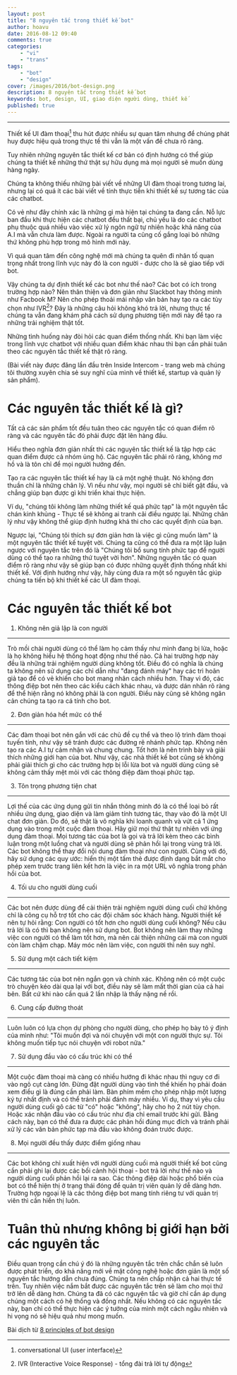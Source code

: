 ```yaml
---
layout: post
title: "8 nguyên tắc trong thiết kế bot"
author: hoavu
date: 2016-08-12 09:40
comments: true
categories:
    - "vi"
    - "trans"
tags:
    - "bot"
    - "design"
cover: /images/2016/bot-design.png
description: 8 nguyên tắc trong thiết kế bot
keywords: bot, design, UI, giao diện người dùng, thiết kế
published: true
---
```


-------------------------------

Thiết kế UI đàm thoại[^1] thu hút được nhiều sự quan tâm nhưng để chúng phát huy được hiệu quả trong thực tế thì vẫn là một vấn đề chưa rõ ràng.

Tuy nhiên những nguyên tắc thiết kế cơ bản có định hướng có thể giúp chúng ta thiết kế những thứ thật sự hữu dụng mà mọi người sẽ muốn dùng hàng ngày.

Chúng ta không thiếu những bài viết về những UI đàm thoại trong tương lai, nhưng lại có quá ít các bài viết về tính thực tiễn khi thiết kế sự tương tác của các chatbot.

Có vẻ như đây chính xác là những gì mà hiện tại chúng ta đang cần. Nỗ lực ban đầu khi thực hiện các chatbot đều thất bại, chủ yếu là do các chatbot phụ thuộc quá nhiều vào việc xử lý ngôn ngữ tự nhiên hoặc khả năng của A.I mà vẫn chưa làm
được. Ngoài ra người ta cũng cố gắng loại bỏ những thứ không phù hợp trong mô hình mới này. 

Vì quá quan tâm đến công nghệ mới mà chúng ta quên đi nhân tố quan trọng nhất trong lĩnh vực này đó là con người - được cho là sẽ giao tiếp với bot.

<!-- more -->

Vậy chúng ta dự định thiết kế các bot như thế nào? Các bot có ích trong trường hợp nào? Nên thân thiện và đơn giản như Slackbot hay thông minh như Facbook M? Nên cho phép thoải mái nhập văn bản hay tạo ra các tùy chọn như IVR[^2]? Đây là những câu hỏi không khó trả lời, nhưng thực tế chúng ta vẫn đang khám phá cách sử dụng phương tiện mới này để tạo ra những trải nghiệm thật tốt.

Những tình huống này đòi hỏi các quan điểm thống nhất. Khi bạn làm việc trong lĩnh vực chatbot với nhiều quan điểm khác nhau thì bạn cần phải tuân theo các nguyên tắc thiết kế thật rõ ràng.

(Bài viết này được đăng lần đầu trên Inside Intercom - trang web mà chúng tôi thường xuyên chia sẻ suy nghĩ của mình về thiết kế, startup và quản lý sản phẩm).

Các nguyên tắc thiết kế là gì?
==============================
Tất cả các sản phẩm tốt đều tuân theo các nguyên tắc có quan điểm rõ ràng và các nguyên tắc đó phải được đặt lên hàng đầu.

Hiểu theo nghĩa đơn giản nhất thì các nguyên tắc thiết kế là tập hợp các quan điểm được cả nhóm ủng hộ. Các nguyên tắc phải rõ ràng, không mơ hồ và là tôn chỉ để mọi người hướng đến. 

Tạo ra các nguyên tắc thiết kế hay là cả một nghệ thuật. Nó không đơn thuần chỉ là những chân lý. Vì nếu như vậy, mọi người sẽ chỉ biết gật đầu, và chẳng giúp bạn được gì khi triển khai thực hiện.

Ví dụ, "chúng tôi không làm những thiết kế quá phức tạp" là một nguyên tắc chán kinh khủng - Thực tế sẽ không ai tranh cãi điều ngược lại. Những chân lý như vậy không thể giúp định hướng khả thi cho các quyết định của bạn.

Ngược lại, "Chúng tôi thích sự đơn giản hơn là việc gì cũng muốn làm" là một nguyên tắc thiết kế tuyệt vời. Chúng ta cũng có thể đưa ra một lập luận ngược với nguyên tắc trên đó là "Chúng tôi bổ sung tính phức tạp để người dùng có thể tạo ra những thứ tuyệt vời hơn". Những nguyên tắc có quan điểm rõ ràng như vậy sẽ giúp bạn có được những quyết định thống nhất khi thiết kế.
Với định hướng như vậy, hãy cùng đưa ra một số nguyên tắc giúp chúng ta tiến bộ khi thiết kế các UI đàm thoại.

Các nguyên tắc thiết kế bot
===========================
1. Không nên giả lập là con người
---------------------------------
Trò mồi chài người dùng có thể làm họ cảm thấy như mình đang bị lừa, hoặc là họ không hiểu hệ thống hoạt động như thế nào. Cả hai trường hợp này đều là những trải nghiệm người dùng không tốt. Điều đó có nghĩa là chúng ta không nên sử dụng các chỉ dẫn như "đang đánh máy" hay các trì hoãn giả tạo để có vẻ khiến cho bot mang nhân cách nhiều hơn. Thay vì đó, các thông điệp bot nên theo các kiểu cách khác nhau, và được dán nhãn rõ ràng để thể hiện rằng nó không phải là con người. Điều này cũng sẽ không ngăn cản chúng ta tạo ra cá tính cho bot.

2. Đơn giản hóa hết mức có thể
------------------------------
Các đàm thoại bot nên gắn với các chủ đề cụ thể và theo lộ trình đàm thoại tuyến tính, như vậy sẽ tránh được các đường rẽ nhánh phức tạp. Không nên tạo ra các A.I tự cảm nhận và chung chung. Tốt hơn là nên trình bày và giải thích những giới hạn của bot. Như vậy, các nhà thiết kế bot cũng sẽ không phải giải thích gì cho các trường hợp bị lỗi lừa bot và người dùng cũng sẽ không cảm thấy mệt mỏi với các thông điệp đàm thoại phức tạp.

3. Tôn trọng phương tiện chat
-----------------------------
Lợi thế của các ứng dụng gửi tin nhắn thông minh đó là có thể loại bỏ rất nhiều ứng dụng, giao diện và làm giảm tính tương tác, thay vào đó là một UI chat đơn giản. Do đó, sẽ thật là vô nghĩa khi loanh quanh và vứt cả 1 ứng dụng vào trong một cuộc đàm thoại. Hãy giữ mọi thứ thật tự nhiên với ứng dụng đàm thoại. Mọi tương tác của bot là gọi và trả lời kèm theo các bình luận trong một luồng chat và người dùng sẽ phản hồi lại trong vùng trả lời. Các bot không thể thay đổi nội dung đàm thoại như con người. Cùng với đó, hãy sử dụng các quy ước: hiển thị một tấm thẻ được định dạng bắt mắt cho phép xem trước trang liên kết hơn là việc in ra một URL vô nghĩa trong phản hồi của bot.

4. Tối ưu cho người dùng cuối
-----------------------------
Các bot nên được dùng để cải thiện trải nghiệm người dùng cuối chứ không chỉ là công cụ hỗ trợ tốt cho các đội chăm sóc khách hàng. Người thiết kế nên tự hỏi rằng: Con người có tốt hơn cho người dùng cuối không? Nếu câu trả lời là có thì bạn không nên sử dụng bot. Bot không nên làm thay những việc con người có thể làm tốt hơn, mà nên cải thiện những cái mà con người còn làm chậm chạp. Máy móc nên làm việc, con người thì nên suy nghĩ.

5. Sử dụng một cách tiết kiệm
------------------------------
Các tương tác của bot nên ngắn gọn và chính xác. Không nên có một cuộc trò chuyện kéo dài qua lại với bot, điều này sẽ làm mất thời gian của cả hai bên. Bất cứ khi nào cần quá 2 lần nhập là thấy nặng nề rồi.

6. Cung cấp đường thoát
-----------------------
Luôn luôn có lựa chọn dự phòng cho người dùng, cho phép họ bày tỏ ý định của mình như: "Tôi muốn đợi và nói chuyện với một con người thực sự. Tôi không muốn tiếp tục nói chuyện với robot nữa."

7. Sử dụng đầu vào có cấu trúc khi có thể
--------------------------------------
Một cuộc đàm thoại mà càng có nhiều hướng đi khác nhau thì nguy cơ đi vào ngõ cụt càng lớn. Đừng đặt người dùng vào tình thế khiến họ phải đoán xem điều gì là đúng cần phải làm. Bàn phím mềm cho phép nhập một lượng ký tự nhất định và có thể tránh phải đánh máy nhiều. Ví dụ, thay vì yêu cầu người dùng cuối gõ các từ "có" hoặc "không", hãy cho họ 2 nút tùy chọn. Hoặc xác nhận đầu vào có cấu trúc như địa chỉ email trước khi gửi. Bằng cách này, bạn có thể đưa ra được các phản hồi đúng mục đích và tránh phải xử lý các văn bản phức tạp mà đầu vào không đoán trước được.

8. Mọi người đều thấy được điểm giống nhau
------------------------------------------
Các bot không chỉ xuất hiện với người dùng cuối mà người thiết kế bot cũng cần phải ghi lại được các bối cảnh hội thoại - bot trả lời như thế nào và người dùng cuối phản hồi lại ra sao. Các thông điệp dài hoặc phổ biến của bot có thể hiện thị ở trạng thái đóng để quản trị viên quản lý dễ dàng hơn. Trường hợp ngoại lệ là các thông điệp bot mang tính riêng tư với quản trị viên thì cần hiển thị luôn.

Tuân thủ nhưng không bị giới hạn bởi các nguyên tắc
===================================================
Điều quan trọng cần chú ý đó là những nguyên tắc trên chắc chắn sẽ luôn được phát triển, do khả năng mới về mặt công nghệ hoặc đơn giản là một số nguyên tắc hướng dẫn chưa đúng. Chúng ta nên chấp nhận cả hai thực tế trên.
Tuy nhiên việc nắm bắt được các nguyên tắc trên sẽ làm cho mọi thứ trở lên dễ dàng hơn. Chúng ta đã có các nguyên tắc và giờ chỉ cần áp dụng chúng một cách có hệ thống và đồng nhất. Nếu không có các nguyên tắc này, bạn chỉ có thể thực hiện các ý tưởng của mình một cách ngẫu nhiên và hi vọng nó sẽ hiệu quả như mong muốn. 


Bài dịch từ [8 principles of bot design](https://medium.com/intercom-inside/8-principles-of-bot-design-51f03df1d84c#.hb10iooyq)

[^1]: conversational UI (user interface)
[^2]: IVR (Interactive Voice Response) - tổng đài trả lời tự động